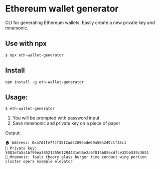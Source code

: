 # Ethereum wallet generator
CLI for generating Ethereum wallets. Easily create a new private key and mnemonic.

## Use with npx
```
$ npx eth-wallet-generator
```

## Install
```
npm install -g eth-wallet-generator
```

## Usage:
```
$ eth-wallet-generator
```

1. You will be prompted with password input
2. Save mnemonic and private key on a piece of paper

Output:
```
🏠 Address: 0xa7d1fe7f4f3512ade2096bde69a50a249c1f38c1
🔑 Private key: 5081e7a5a1bf99ea3852135561294431eb6e2a6f815b08ecdfce32bb539c3651
📝 Mnemonic: fault theory glass burger time conduct wing portion cluster opera example elevator
```
